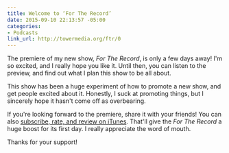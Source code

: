 ```yaml
---
title: Welcome to ‘For The Record’
date: 2015-09-10 22:13:57 -05:00
categories:
- Podcasts
link_url: http://towermedia.org/ftr/0
---
```


The premiere of my new show, *For The Record*, is only a few days away! I'm so excited, and I really hope you like it. Until then, you can listen to the preview, and find out what I plan this show to be all about.

This show has been a huge experiment of how to promote a new show, and get people excited about it. Honestly, I suck at promoting things, but I sincerely hope it hasn't come off as overbearing.

If you're looking forward to the premiere, share it with your friends! You can also [subscribe, rate, and review on iTunes](https://itunes.apple.com/us/podcast/for-the-record/id1038747801?mt=2). That'll give the *For The Record* a huge boost for its first day. I really appreciate the word of mouth.

Thanks for your support!
